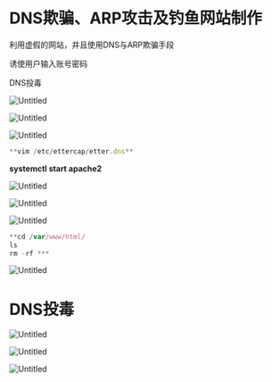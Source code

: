 # DNS欺骗、ARP攻击及钓鱼网站制作

利用虚假的网站，并且使用DNS与ARP欺骗手段

诱使用户输入账号密码

DNS投毒

![Untitled](Untitled%2020.png)

![Untitled](Untitled%2021.png)

![Untitled](Untitled%2022.png)

```jsx
**vim /etc/ettercap/etter.dns**
```

**systemctl start apache2**

![Untitled](Untitled%2023.png)

![Untitled](Untitled%2024.png)

![Untitled](Untitled%2025.png)

```jsx
**cd /var/www/html/
ls
rm -rf ***
```

![Untitled](Untitled%2026.png)

# DNS投毒

![Untitled](Untitled%2027.png)

![Untitled](Untitled%2028.png)

![Untitled](Untitled%2029.png)